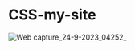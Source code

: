 # CSS-my-site
![Web capture_24-9-2023_04252_](https://github.com/Nityam-7/CSS-my-site/assets/118311169/e1d1574f-65cf-4a13-89d8-9e401a7dc2db)

